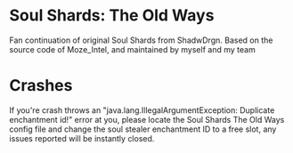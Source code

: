 Soul Shards: The Old Ways
==================
Fan continuation of original Soul Shards from ShadwDrgn. Based on the source code of Moze_Intel, and maintained by myself and my team

Crashes
==================
If you're crash throws an "java.lang.IllegalArgumentException: Duplicate enchantment id!" error at you, please locate the Soul Shards The Old Ways config file and change the soul stealer enchantment ID to a free slot, any issues reported will be instantly closed.
